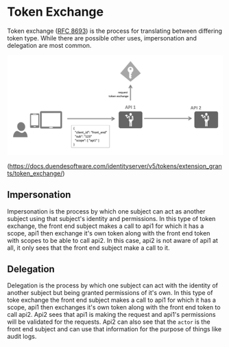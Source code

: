 # Token Exchange

Token exchange ([RFC 8693](https://datatracker.ietf.org/doc/html/rfc8693)) is the process for translating between differing token type.  While there are possible other uses, impersonation and delegation are most common.

![Token Exchange](images/../../architecture/images/token_exchange.png)

(<https://docs.duendesoftware.com/identityserver/v5/tokens/extension_grants/token_exchange/>)

## Impersonation

Impersonation is the process by which one subject can act as another subject using that subject's identity and permissions.  In this type of token exchange, the front end subject makes a call to api1 for which it has a scope, api1 then exchange it's own token along with the front end token with scopes to be able to call api2.  In this case, api2 is not aware of api1 at all, it only sees that the front end subject make a call to it.

## Delegation

Delegation is the process by which one subject can act with the identity of another subject but being granted permissions of it's own.  In this type of toke exchange the front end subject makes a call to api1 for which it has a scope, api1 then exchanges it's own token along with the front end token to call api2.  Api2 sees that api1 is making the request and api1's permissions will be validated for the requests.  Api2 can also see that the `actor` is the front end subject and can use that information for the purpose of things like audit logs.

